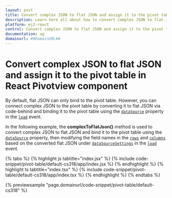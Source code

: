 ```yaml
---
layout: post
title: Convert complex JSON to flat JSON and assign it to the pivot table in React Pivotview component | Syncfusion
description: Learn here all about how to convert complex JSON to flat JSON and assign it to the pivot table in Syncfusion React Pivotview component of Syncfusion Essential JS 2 and more.
platform: ej2-react
control: Convert complex JSON to flat JSON and assign it to the pivot table 
documentation: ug
domainurl: ##DomainURL##
---
```


<!-- markdownlint-disable MD009 -->

# Convert complex JSON to flat JSON and assign it to the pivot table in React Pivotview component

By default, flat JSON can only bind to the pivot table. However, you can connect complex JSON to the pivot table by converting it to flat JSON via code-behind and binding it to the pivot table using the [`dataSource`](https://ej2.syncfusion.com/react/documentation/api/pivotview/dataSourceSettings/#datasource) property in the [`load`](https://ej2.syncfusion.com/react/documentation/api/pivotview#load) event.

In the following example, the **complexToFlatJson()** method is used to convert complex JSON to flat JSON and bind it to the pivot table using the [`dataSource`](https://ej2.syncfusion.com/react/documentation/api/pivotview/dataSourceSettings/#datasource) property, then modifying the field names in the [`rows`](https://ej2.syncfusion.com/vue/documentation/api/pivotview/dataSourceSettings/#rows) and [`columns`](https://ej2.syncfusion.com/react/documentation/api/pivotview/dataSourceSettingsModel/#columns) based on the converted flat JSON under [`dataSourceSettings`](https://ej2.syncfusion.com/react/documentation/api/pivotview#datasourcesettings) in the [`load`](https://ej2.syncfusion.com/react/documentation/api/pivotview#load) event.

{% tabs %}
{% highlight js tabtitle="index.jsx" %}
{% include code-snippet/pivot-table/default-cs318/app/index.jsx %}
{% endhighlight %}
{% highlight ts tabtitle="index.tsx" %}
{% include code-snippet/pivot-table/default-cs318/app/index.tsx %}
{% endhighlight %}
{% endtabs %}

 {% previewsample "page.domainurl/code-snippet/pivot-table/default-cs318" %}